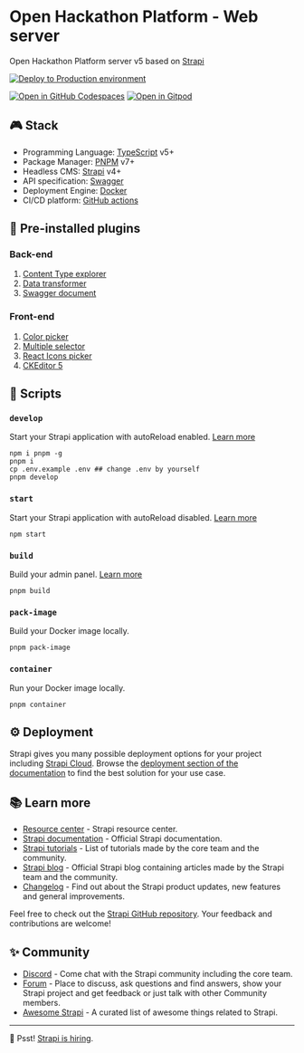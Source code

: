# Open Hackathon Platform - Web server

Open Hackathon Platform server v5 based on [Strapi][6]

[![Deploy to Production environment](https://github.com/kaiyuanshe/OpenHackathon-server/actions/workflows/deploy-production.yml/badge.svg)][1]

[![Open in GitHub Codespaces](https://github.com/codespaces/badge.svg)][2]
[![Open in Gitpod](https://gitpod.io/button/open-in-gitpod.svg)][3]

## 🎮 Stack

- Programming Language: [TypeScript][4] v5+
- Package Manager: [PNPM][5] v7+
- Headless CMS: [Strapi][6] v4+
- API specification: [Swagger][7]
- Deployment Engine: [Docker][8]
- CI/CD platform: [GitHub actions][9]

## 🔌 Pre-installed plugins

### Back-end

1.  [Content Type explorer][10]
2.  [Data transformer][11]
3.  [Swagger document][12]

### Front-end

1.  [Color picker][13]
2.  [Multiple selector][14]
3.  [React Icons picker][15]
4.  [CKEditor 5][16]

## 🚀 Scripts

### `develop`

Start your Strapi application with autoReload enabled. [Learn more][17]

```shell
npm i pnpm -g
pnpm i
cp .env.example .env ## change .env by yourself
pnpm develop
```

### `start`

Start your Strapi application with autoReload disabled. [Learn more][18]

```shell
npm start
```

### `build`

Build your admin panel. [Learn more][19]

```shell
pnpm build
```

### `pack-image`

Build your Docker image locally.

```shell
pnpm pack-image
```

### `container`

Run your Docker image locally.

```shell
pnpm container
```

## ⚙️ Deployment

Strapi gives you many possible deployment options for your project including [Strapi Cloud][20]. Browse the [deployment section of the documentation][21] to find the best solution for your use case.

## 📚 Learn more

- [Resource center][22] - Strapi resource center.
- [Strapi documentation][23] - Official Strapi documentation.
- [Strapi tutorials][24] - List of tutorials made by the core team and the community.
- [Strapi blog][25] - Official Strapi blog containing articles made by the Strapi team and the community.
- [Changelog][26] - Find out about the Strapi product updates, new features and general improvements.

Feel free to check out the [Strapi GitHub repository][27]. Your feedback and contributions are welcome!

## ✨ Community

- [Discord][28] - Come chat with the Strapi community including the core team.
- [Forum][29] - Place to discuss, ask questions and find answers, show your Strapi project and get feedback or just talk with other Community members.
- [Awesome Strapi][30] - A curated list of awesome things related to Strapi.

---

🤫 Psst! [Strapi is hiring][31].

[1]: https://github.com/kaiyuanshe/OpenHackathon-server/actions/workflows/deploy-production.yml
[2]: https://codespaces.new/kaiyuanshe/OpenHackathon-server
[3]: https://gitpod.io/?autostart=true#https://github.com/kaiyuanshe/OpenHackathon-server
[4]: https://www.typescriptlang.org/
[5]: https://pnpm.io/
[6]: https://strapi.io/
[7]: https://swagger.io/
[8]: https://www.docker.com/
[9]: https://github.com/features/actions
[10]: https://github.com/shahriarkh/strapi-content-type-explorer
[11]: https://github.com/ComfortablyCoding/strapi-plugin-transformer
[12]: https://github.com/strapi/strapi/tree/develop/packages/plugins/documentation
[13]: https://github.com/strapi/strapi/tree/develop/packages/plugins/color-picker
[14]: https://github.com/Zaydme/strapi-plugin-multi-select
[15]: https://github.com/DanielPantle/strapi-plugin-react-icons
[16]: https://github.com/ckeditor/strapi-plugin-ckeditor
[17]: https://docs.strapi.io/dev-docs/cli#strapi-develop
[18]: https://docs.strapi.io/dev-docs/cli#strapi-start
[19]: https://docs.strapi.io/dev-docs/cli#strapi-build
[20]: https://cloud.strapi.io/
[21]: https://docs.strapi.io/dev-docs/deployment
[22]: https://strapi.io/resource-center
[23]: https://docs.strapi.io/
[24]: https://strapi.io/tutorials
[25]: https://strapi.io/blog
[26]: https://strapi.io/changelog
[27]: https://github.com/strapi/strapi
[28]: https://discord.strapi.io/
[29]: https://forum.strapi.io/
[30]: https://github.com/strapi/awesome-strapi
[31]: https://strapi.io/careers
